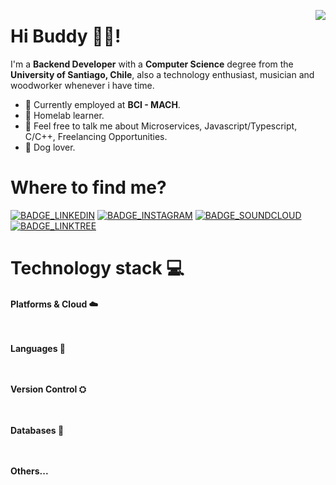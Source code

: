 <img align="right" src="https://github-readme-stats.vercel.app/api?username=iolave&count_private=true&include_all_commits=true&show_icons=true&theme=dark"></img>
# Hi Buddy 🖐🏻!

I'm a **Backend Developer** with a **Computer Science** degree from the **University of Santiago, Chile**, also a technology enthusiast, musician and woodworker whenever i have time.

- 🏢 Currently employed at **BCI - MACH**.
- 🌱 Homelab learner.
- 💬 Feel free to talk me about Microservices, Javascript/Typescript, C/C++, Freelancing Opportunities.
- 🐶 Dog lover.

# Where to find me?
[BADGE_INSTAGRAM]: https://img.shields.io/badge/Instagram-E4405F?style=for-the-badge&logo=instagram&logoColor=white
[BADGE_LINKEDIN]: https://img.shields.io/badge/LinkedIn-0077B5?style=for-the-badge&logo=linkedin&logoColor=white
[BADGE_SOUNDCLOUD]: https://img.shields.io/badge/SoundCloud-FF3300?style=for-the-badge&logo=soundcloud&logoColor=white
[BADGE_LINKTREE]: https://img.shields.io/badge/linktree-39E09B?style=for-the-badge&logo=linktree&logoColor=white

[![BADGE_LINKEDIN]](https://linkedin.com/in/olaveia)
[![BADGE_INSTAGRAM]](https://instagram.com/nachobrb)
[![BADGE_SOUNDCLOUD]](https://soundcloud.com/mfhrecordscl)
[![BADGE_LINKTREE]](https://linktr.ee/iolave)


# Technology stack 💻
#### Platforms & Cloud ☁️
<img height="10px" style="max-height:30px" src="https://skillicons.dev/icons?i=linux,docker,kubernetes"/>

#### Languages 📖
<img height="10px" style="max-height:30px" src="https://skillicons.dev/icons?i=bash,js,ts,c,cpp,python,swift,java" />

#### Version Control ⛭
<img height="10px" style="max-height:30px" src="https://skillicons.dev/icons?i=git,github,gitlab" />

#### Databases 💾
<img height="10px" style="max-height:30px" src="https://skillicons.dev/icons?i=mongodb,mysql,postgresql" />

#### Others...
<img height="10px" style="max-height:30px" src="https://skillicons.dev/icons?i=latex,nodejs,express,githubactions,sketchup,ps,ai"/>
